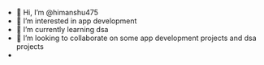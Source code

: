 - 👋 Hi, I’m @himanshu475
- 👀 I’m interested in app development
- 🌱 I’m currently learning dsa
- 💞️ I’m looking to collaborate on some app development projects and dsa projects
- 

<!---
himanshu475/himanshu475 is a ✨ special ✨ repository because its `README.md` (this file) appears on your GitHub profile.
You can click the Preview link to take a look at your changes.
--->
